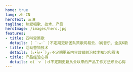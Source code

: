 ```yaml
---
home: true
lang: zh-CN
heroText: 三清
tagline: 热爱唱歌、技术、产品
heroImage: /images/hero.jpg
features:
- title: 四叫受策歌
  details: ( ´･ᴗ･` )不定期更新团队策歌网易云、QQ音乐、全民K歌
- title: 活动营销技术
  details: (๑•̀ㅂ•́)و✧不定期更新内容营销前沿技术知识和看法
- title: 产品经验心得
  details: o(￣▽￣)ｄ不定期更新从业以来的产品工作方法职业心得
---
```

